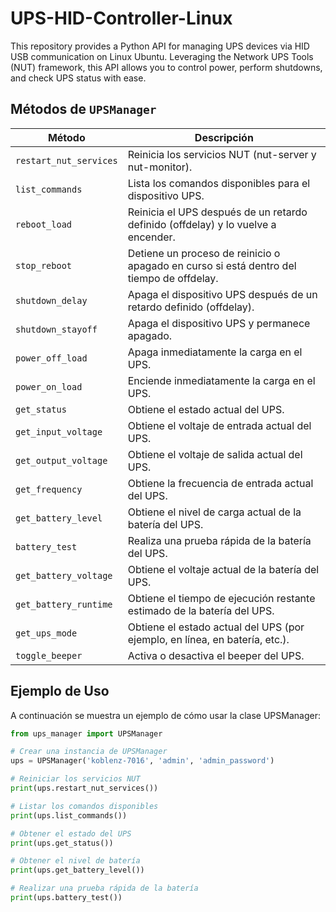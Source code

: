 # UPS-HID-Controller-Linux
This repository provides a Python API for managing UPS devices via HID USB communication on Linux Ubuntu. Leveraging the Network UPS Tools (NUT) framework, this API allows you to control power, perform shutdowns, and check UPS status with ease.

## Métodos de `UPSManager`

| Método               | Descripción                                                                                          |
|----------------------|------------------------------------------------------------------------------------------------------|
| `restart_nut_services` | Reinicia los servicios NUT (nut-server y nut-monitor).                                              |
| `list_commands`      | Lista los comandos disponibles para el dispositivo UPS.                                               |
| `reboot_load`        | Reinicia el UPS después de un retardo definido (offdelay) y lo vuelve a encender.                     |
| `stop_reboot`        | Detiene un proceso de reinicio o apagado en curso si está dentro del tiempo de offdelay.              |
| `shutdown_delay`     | Apaga el dispositivo UPS después de un retardo definido (offdelay).                                   |
| `shutdown_stayoff`   | Apaga el dispositivo UPS y permanece apagado.                                                         |
| `power_off_load`     | Apaga inmediatamente la carga en el UPS.                                                              |
| `power_on_load`      | Enciende inmediatamente la carga en el UPS.                                                           |
| `get_status`         | Obtiene el estado actual del UPS.                                                                     |
| `get_input_voltage`  | Obtiene el voltaje de entrada actual del UPS.                                                         |
| `get_output_voltage` | Obtiene el voltaje de salida actual del UPS.                                                          |
| `get_frequency`      | Obtiene la frecuencia de entrada actual del UPS.                                                      |
| `get_battery_level`  | Obtiene el nivel de carga actual de la batería del UPS.                                               |
| `battery_test`       | Realiza una prueba rápida de la batería del UPS.                                                      |
| `get_battery_voltage`| Obtiene el voltaje actual de la batería del UPS.                                                      |
| `get_battery_runtime`| Obtiene el tiempo de ejecución restante estimado de la batería del UPS.                               |
| `get_ups_mode`       | Obtiene el estado actual del UPS (por ejemplo, en línea, en batería, etc.).                           |
| `toggle_beeper`      | Activa o desactiva el beeper del UPS.                                                                 |


## Ejemplo de Uso
A continuación se muestra un ejemplo de cómo usar la clase UPSManager:

```python
from ups_manager import UPSManager

# Crear una instancia de UPSManager
ups = UPSManager('koblenz-7016', 'admin', 'admin_password')

# Reiniciar los servicios NUT
print(ups.restart_nut_services())

# Listar los comandos disponibles
print(ups.list_commands())

# Obtener el estado del UPS
print(ups.get_status())

# Obtener el nivel de batería
print(ups.get_battery_level())

# Realizar una prueba rápida de la batería
print(ups.battery_test())

